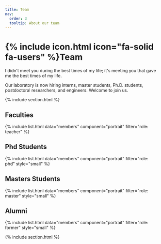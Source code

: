 ```yaml
---
title: Team
nav:
  order: 3
  tooltip: About our team
---
```


# {% include icon.html icon="fa-solid fa-users" %}Team

I didn't meet you during the best times of my life; it's meeting you that gave me the best times of my life.



Our laboratory is now hiring interns, master students, Ph.D. students, postdoctoral researchers, and engineers. Welcome to join us.



{% include section.html %}
## Faculties
{% include list.html data="members" component="portrait" filter="role: teacher" %}

## Phd Students
{% include list.html data="members" component="portrait" filter="role: phd" style="small" %}

## Masters Students
{% include list.html data="members" component="portrait" filter="role: master" style="small" %}

## Alumni
{% include list.html data="members" component="portrait" filter="role: former" style="small" %}

{% include section.html %}
